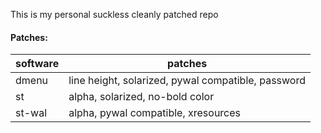 This is my personal suckless cleanly patched repo

#### Patches:

| software  | patches |
| ------------- | ------------- |
| dmenu  | line height, solarized, pywal compatible, password |
| st  | alpha, solarized, no-bold color |
| st-wal  | alpha, pywal compatible, xresources |
